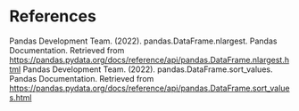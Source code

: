 # References
Pandas Development Team. (2022). pandas.DataFrame.nlargest. Pandas Documentation. Retrieved from https://pandas.pydata.org/docs/reference/api/pandas.DataFrame.nlargest.html
Pandas Development Team. (2022). pandas.DataFrame.sort_values. Pandas Documentation. Retrieved from https://pandas.pydata.org/docs/reference/api/pandas.DataFrame.sort_values.html
